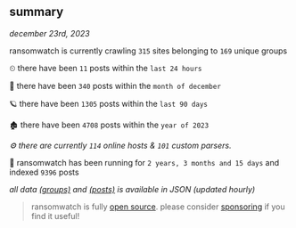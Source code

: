 
## summary
_december 23rd, 2023_

ransomwatch is currently crawling `315` sites belonging to `169` unique groups

⏲ there have been `11` posts within the `last 24 hours`

🦈 there have been `340` posts within the `month of december`

🪐 there have been `1305` posts within the `last 90 days`

🏚 there have been `4708` posts within the `year of 2023`

_⚙️ there are currently `114` online hosts & `101` custom parsers._

🦕 ransomwatch has been running for `2 years, 3 months and 15 days` and indexed `9396` posts

_all data  [(groups)](http://ransomwhat.telemetry.ltd/groups) and [(posts)](http://ransomwhat.telemetry.ltd/posts) is available in JSON (updated hourly)_

> ransomwatch is fully [open source](https://github.com/joshhighet/ransomwatch#ransomwatch--). please consider [sponsoring](https://github.com/sponsors/joshhighet) if you find it useful!
